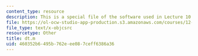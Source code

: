 ```yaml
---
content_type: resource
description: This is a special file of the software used in Lecture 10.
file: https://ol-ocw-studio-app-production.s3.amazonaws.com/courses/12-s990-quantifying-uncertainty-fall-2012/460352b6495b762eee087ceff6386a36_dt.m
file_type: text/x-objcsrc
resourcetype: Other
title: dt.m
uid: 460352b6-495b-762e-ee08-7ceff6386a36
---
```

